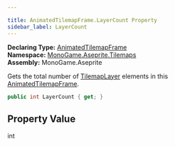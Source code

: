 ```yaml
---

title: AnimatedTilemapFrame.LayerCount Property
sidebar_label: LayerCount
---
```

**Declaring Type:** [AnimatedTilemapFrame](../)  
**Namespace:** [MonoGame.Aseprite.Tilemaps](../../)  
**Assembly:** MonoGame.Aseprite

Gets the total number of [TilemapLayer](../../TilemapLayer/) elements in this [AnimatedTilemapFrame](../).

```csharp
public int LayerCount { get; }
```

## Property Value

int


